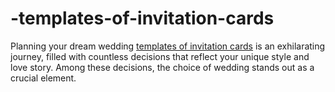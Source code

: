 # -templates-of-invitation-cards
Planning your dream wedding [templates of invitation cards](urlhttps://www.craftyartapp.com/templates/invitation) is an exhilarating journey, filled with countless decisions that reflect your unique style and love story. Among these decisions, the choice of wedding  stands out as a crucial element.

